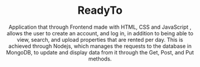 <h1 align="center">ReadyTo</h1>

<div align="center">
   Application that through Frontend made with HTML, CSS and JavaScript <span>, allows the user to create an account, and log in, in addition to being able to view, search, and upload properties that are rented per day. This is achieved through Nodejs, which manages the requests to the database in MongoDB, to update and display data from it through the Get, Post, and Put methods.
</div>
